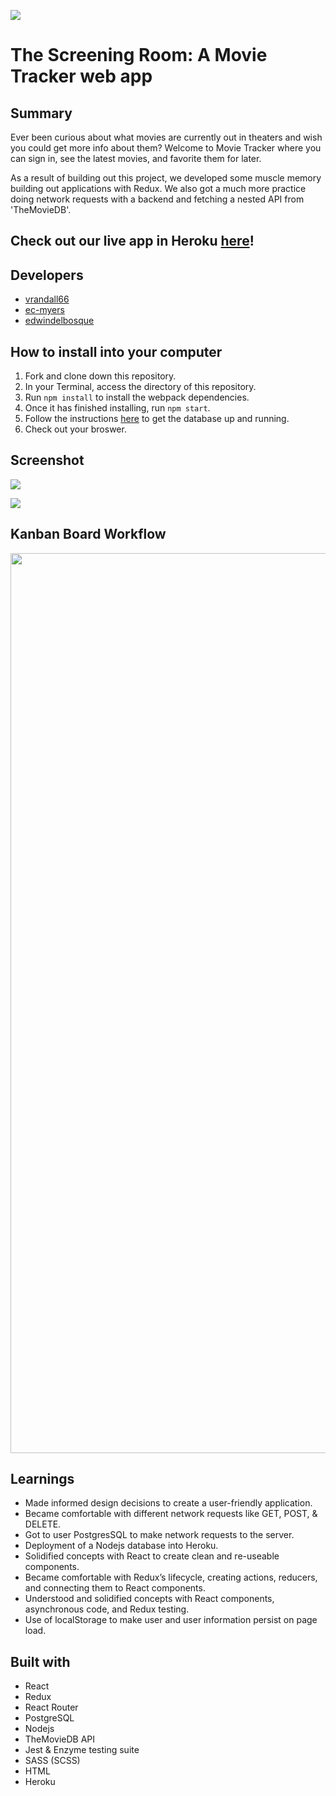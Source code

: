 ![](https://user-images.githubusercontent.com/48811985/67630271-b8b4ca80-f87c-11e9-8994-8ade2edc771f.png)
# The Screening Room: A Movie Tracker web app

## Summary

Ever been curious about what movies are currently out in theaters and wish you could get more info about them? Welcome to Movie Tracker where you can sign in, see the latest movies, and favorite them for later.

As a result of building out this project, we developed some muscle memory building out applications with Redux. We also got a much more practice doing network requests with a backend and fetching a nested API from 'TheMovieDB'.

## Check out our live app in Heroku [here](https://the-screening-room.herokuapp.com/)!

## Developers
- [vrandall66](https://github.com/vrandall66)
- [ec-myers](https://github.com/ec-myers)
- [edwindelbosque](https://github.com/edwindelbosque)

## How to install into your computer

1. Fork and clone down this repository.
2. In your Terminal, access the directory of this repository.
3. Run `npm install` to install the webpack dependencies.
4. Once it has finished installing, run `npm start`.
5. Follow the instructions [here](https://github.com/turingschool-examples/favorites-tracker-api) to get the database up and running.
6. Check out your broswer.

## Screenshot

![](https://user-images.githubusercontent.com/48811985/67738764-ca76a900-fa07-11e9-8ddb-0fc6a5aa1e9f.png)

![](https://user-images.githubusercontent.com/48811985/67738963-93ed5e00-fa08-11e9-93f0-1a99421b6b39.png)

## Kanban Board Workflow

<img width="1440" src="https://user-images.githubusercontent.com/48811985/69099523-d841ac00-0a52-11ea-9d2c-b50844f9d734.png">

## Learnings

- Made informed design decisions to create a user-friendly application.
- Became comfortable with different network requests like GET, POST, & DELETE.
- Got to user PostgresSQL to make network requests to the server.
- Deployment of a Nodejs database into Heroku.
- Solidified concepts with React to create clean and re-useable components.
- Became comfortable with Redux’s lifecycle, creating actions, reducers, and connecting them to React components.
- Understood and solidified concepts with React components, asynchronous code, and Redux testing.
- Use of localStorage to make user and user information persist on page load.

## Built with

- React
- Redux
- React Router
- PostgreSQL
- Nodejs
- TheMovieDB API
- Jest & Enzyme testing suite
- SASS (SCSS)
- HTML
- Heroku
